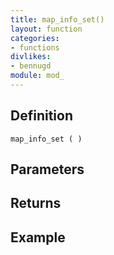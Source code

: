 ```yaml
---
title: map_info_set()
layout: function
categories:
- functions
divlikes:
- bennugd
module: mod_
---
```


## Definition

    map_info_set ( )

## Parameters

## Returns

## Example
